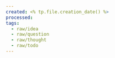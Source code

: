 ```yaml
---
created: <% tp.file.creation_date() %>
processed:
tags:
  - raw/idea
  - raw/question
  - raw/thought
  - raw/todo
---
```

